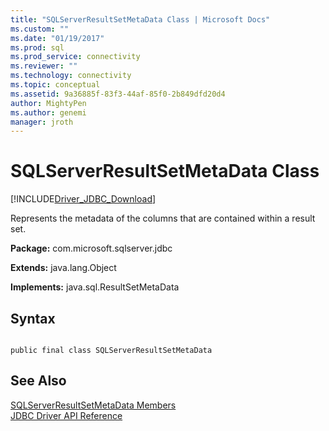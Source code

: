 ```yaml
---
title: "SQLServerResultSetMetaData Class | Microsoft Docs"
ms.custom: ""
ms.date: "01/19/2017"
ms.prod: sql
ms.prod_service: connectivity
ms.reviewer: ""
ms.technology: connectivity
ms.topic: conceptual
ms.assetid: 9a36885f-83f3-44af-85f0-2b849dfd20d4
author: MightyPen
ms.author: genemi
manager: jroth
---
```

# SQLServerResultSetMetaData Class
[!INCLUDE[Driver_JDBC_Download](../../../includes/driver_jdbc_download.md)]

  Represents the metadata of the columns that are contained within a result set.  
  
 **Package:** com.microsoft.sqlserver.jdbc  
  
 **Extends:** java.lang.Object  
  
 **Implements:** java.sql.ResultSetMetaData  
  
## Syntax  
  
```  
  
public final class SQLServerResultSetMetaData  
```  
  
## See Also  
 [SQLServerResultSetMetaData Members](../../../connect/jdbc/reference/sqlserverresultsetmetadata-members.md)   
 [JDBC Driver API Reference](../../../connect/jdbc/reference/jdbc-driver-api-reference.md)  
  
  

